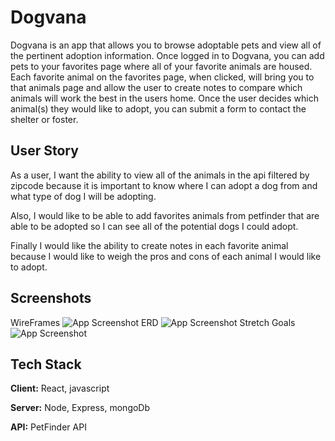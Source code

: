 
# Dogvana 

Dogvana is an app that allows you to browse adoptable pets and 
view all of the pertinent adoption information. Once logged in to 
Dogvana, you can add pets to your favorites page where all of your 
favorite animals are housed. Each favorite animal on the favorites 
page, when clicked, will bring you to that animals page and allow 
the user to create notes to compare which animals will work the best
in the users home. Once the user decides which animal(s) they would 
like to adopt, you can submit a form to contact the shelter or foster. 


## User Story

As a user, I want the ability to view all of the animals in the api filtered by zipcode because it is important to know where I can adopt a dog from and what type of dog I will be adopting. 

Also, I would like to be able to add favorites animals from petfinder that are able to be adopted so I can see all of the potential dogs I could adopt. 

Finally I would like the ability to create notes in each favorite animal because I would like to weigh the pros and cons of each animal I would like to adopt. 



## Screenshots

WireFrames
![App Screenshot](https://www.figma.com/file/GQJ86dsBuDhYlClqWY4Fhq/Untitled)
ERD
![App Screenshot](https://trello.com/1/cards/62bf106f8bddb8794c5569e1/attachments/62bf2c609cc04e4df273e4d1/previews/62bf2c619cc04e4df273e50b/download/Dogvana_ERD_%28draft%29.png)
Stretch Goals 
![App Screenshot](https://ibb.co/rFr3pF1)





## Tech Stack

**Client:** React, javascript

**Server:** Node, Express, mongoDb

**API:** PetFinder API

